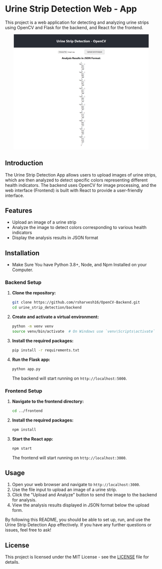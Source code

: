 # Urine Strip Detection Web - App

This project is a web application for detecting and analyzing urine strips using OpenCV and Flask for the backend, and React for the frontend.

<div align="center">
<img width="446" alt="image" src="React-App.png">
</div>

## Introduction

The Urine Strip Detection App allows users to upload images of urine strips, which are then analyzed to detect specific colors representing different health indicators. The backend uses OpenCV for image processing, and the web interface (Frontend) is built with React to provide a user-friendly interface.

## Features

- Upload an image of a urine strip
- Analyze the image to detect colors corresponding to various health indicators
- Display the analysis results in JSON format

## Installation

- Make Sure You have Python 3.8+, Node, and Npm Installed on your Computer.

### Backend Setup

1. **Clone the repository:**

   ```bash
   git clone https://github.com/rsharvesh16/OpenCV-Backend.git
   cd urine_strip_detection/backend
   ```

2. **Create and activate a virtual environment:**

   ```bash
   python -m venv venv
   source venv/bin/activate  # On Windows use `venv\Scripts\activate`
   ```

3. **Install the required packages:**

   ```bash
   pip install -r requirements.txt
   ```

4. **Run the Flask app:**

   ```bash
   python app.py
   ```

   The backend will start running on `http://localhost:5000`.

### Frontend Setup

1. **Navigate to the frontend directory:**

   ```bash
   cd ../frontend
   ```

2. **Install the required packages:**

   ```bash
   npm install
   ```

3. **Start the React app:**

   ```bash
   npm start
   ```

   The frontend will start running on `http://localhost:3000`.

## Usage

1. Open your web browser and navigate to `http://localhost:3000`.
2. Use the file input to upload an image of a urine strip.
3. Click the "Upload and Analyze" button to send the image to the backend for analysis.
4. View the analysis results displayed in JSON format below the upload form.


By following this README, you should be able to set up, run, and use the Urine Strip Detection App effectively. If you have any further questions or issues, feel free to ask!

## License

This project is licensed under the MIT License - see the [LICENSE](LICENSE) file for details.
